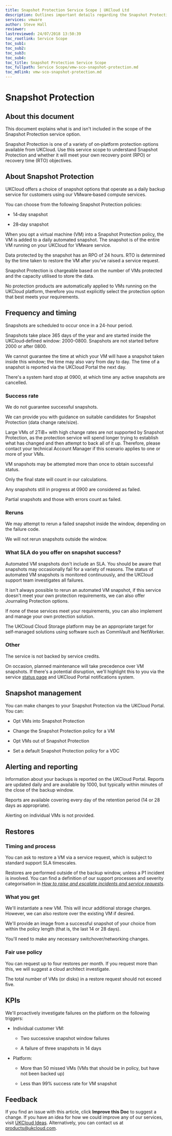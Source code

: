 ```yaml
---
title: Snapshot Protection Service Scope | UKCloud Ltd
description: Outlines important details regarding the Snapshot Protection service
services: vmware
author: Steve Hall
reviewer:
lastreviewed: 24/07/2018 13:50:39
toc_rootlink: Service Scope
toc_sub1: 
toc_sub2:
toc_sub3:
toc_sub4:
toc_title: Snapshot Protection Service Scope
toc_fullpath: Service Scope/vmw-sco-snapshot-protection.md
toc_mdlink: vmw-sco-snapshot-protection.md
---
```


# Snapshot Protection

## About this document

This document explains what is and isn't included in the scope of the Snapshot Protection service option.

Snapshot Protection is one of a variety of on‑platform protection options available from UKCloud. Use this service scope to understand Snapshot Protection and whether it will meet your own recovery point (RPO) or recovery time (RTO) objectives.

## About Snapshot Protection

UKCloud offers a choice of snapshot options that operate as a daily backup service for customers using our VMware‑based compute services.

You can choose from the following Snapshot Protection policies:

- 14‑day snapshot

- 28‑day snapshot

When you opt a virtual machine (VM) into a Snapshot Protection policy, the VM is added to a daily automated snapshot. The snapshot is of the entire VM running on your UKCloud for VMware service.

Data protected by the snapshot has an RPO of 24 hours. RTO is determined by the time taken to restore the VM after you've raised a service request.

Snapshot Protection is chargeable based on the number of VMs protected and the capacity utilised to store the data.

No protection products are automatically applied to VMs running on the UKCloud platform, therefore you must explicitly select the protection option that best meets your requirements.

## Frequency and timing

Snapshots are scheduled to occur once in a 24-hour period.

Snapshots take place 365 days of the year and are started inside the UKCloud‑defined window: 2000-0800. Snapshots are not started before 2000 or after 0800.

We cannot guarantee the time at which your VM will have a snapshot taken inside this window; the time may also vary from day to day. The time of a snapshot is reported via the UKCloud Portal the next day.

There's a system hard stop at 0900, at which time any active snapshots are cancelled.

### Success rate

We do not guarantee successful snapshots.

We can provide you with guidance on suitable candidates for Snapshot Protection (data change rate/size).

Large VMs of 2TiB+ with high change rates are not supported by Snapshot Protection, as the protection service will spend longer trying to establish what has changed and then attempt to back all of it up. Therefore, please contact your technical Account Manager if this scenario applies to one or more of your VMs.

VM snapshots may be attempted more than once to obtain successful status.

Only the final state will count in our calculations.

Any snapshots still in progress at 0900 are considered as failed.

Partial snapshots and those with errors count as failed.

### Reruns

We may attempt to rerun a failed snapshot inside the window, depending on the failure code.

We will not rerun snapshots outside the window.

### What SLA do you offer on snapshot success?

Automated VM snapshots don't include an SLA. You should be aware that snapshots may occasionally fail for a variety of reasons. The status of automated VM snapshots is monitored continuously, and the UKCloud support team investigates all failures.

It isn't always possible to rerun an automated VM snapshot, if this service doesn't meet your own protection requirements, we can also offer Journaling Protection options.

If none of these services meet your requirements, you can also implement and manage your own protection solution.

The UKCloud Cloud Storage platform may be an appropriate target for self‑managed solutions using software such as CommVault and NetWorker.

### Other

The service is not backed by service credits.

On occasion, planned maintenance will take precedence over VM snapshots. If there's a potential disruption, we'll highlight this to you via the service [status page](http://status.ukcloud.com/) and UKCloud Portal notifications system.

## Snapshot management

You can make changes to your Snapshot Protection via the UKCloud Portal. You can:

- Opt VMs into Snapshot Protection

- Change the Snapshot Protection policy for a VM

- Opt VMs out of Snapshot Protection

- Set a default Snapshot Protection policy for a VDC

## Alerting and reporting

Information about your backups is reported on the UKCloud Portal. Reports are updated daily and are available by 1000, but typically within minutes of the close of the backup window.

Reports are available covering every day of the retention period (14 or 28 days as appropriate).

Alerting on individual VMs is not provided.

## Restores

### Timing and process

You can ask to restore a VM via a service request, which is subject to standard support SLA timescales.

Restores are performed outside of the backup window, unless a P1 incident is involved. You can find a definition of our support processes and severity categorisation in [*How to raise and escalate incidents and service requests*](../portal/ptl-how-raise-escalate-service-request.md).

### What you get

We'll instantiate a new VM. This will incur additional storage charges. However, we can also restore over the existing VM if desired.

We'll provide an image from a successful snapshot of your choice from within the policy length (that is, the last 14 or 28 days).

You'll need to make any necessary switchover/networking changes.

### Fair use policy

You can request up to four restores per month. If you request more than this, we will suggest a cloud architect investigate.

The total number of VMs (or disks) in a restore request should not exceed five.

## KPIs

We'll proactively investigate failures on the platform on the following triggers:

- Individual customer VM:

  - Two successive snapshot window failures

  - A failure of three snapshots in 14 days

- Platform:

  - More than 50 missed VMs (VMs that should be in policy, but have not     been backed up)

  - Less than 99% success rate for VM snapshot

## Feedback

If you find an issue with this article, click **Improve this Doc** to suggest a change. If you have an idea for how we could improve any of our services, visit [UKCloud Ideas](https://ideas.ukcloud.com). Alternatively, you can contact us at <products@ukcloud.com>.
